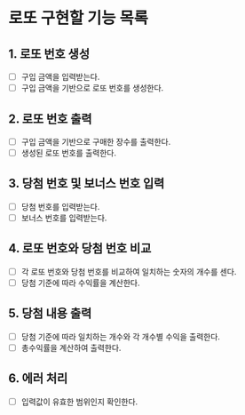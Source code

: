 # 로또 구현할 기능 목록

## 1. 로또 번호 생성

- [ ] 구입 금액을 입력받는다.
- [ ] 구입 금액을 기반으로 로또 번호를 생성한다.

## 2. 로또 번호 출력

- [ ] 구입 금액을 기반으로 구매한 장수를 출력한다.
- [ ] 생성된 로또 번호를 출력한다.

## 3. 당첨 번호 및 보너스 번호 입력

- [ ] 당첨 번호를 입력받는다.
- [ ] 보너스 번호를 입력받는다.

## 4. 로또 번호와 당첨 번호 비교

- [ ] 각 로또 번호와 당첨 번호를 비교하여 일치하는 숫자의 개수를 센다.
- [ ] 당첨 기준에 따라 수익률을 계산한다.

## 5. 당첨 내용 출력

- [ ] 당첨 기준에 따라 일치하는 개수와 각 개수별 수익을 출력한다.
- [ ] 총수익률을 계산하여 출력한다.

## 6. 에러 처리

- [ ] 입력값이 유효한 범위인지 확인한다.
